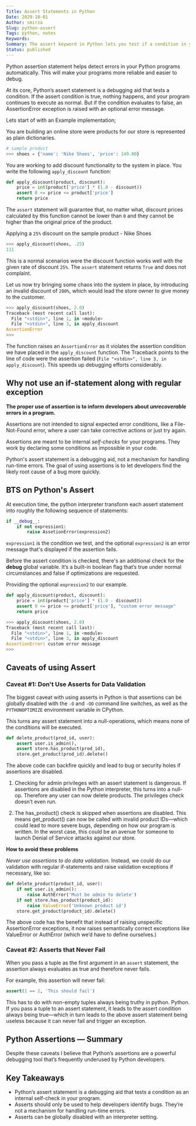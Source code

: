 ```yaml
---
Title: Assert Statements in Python
Date: 2020-10-01
Author: smirza
Slug: python-assert
Tags: python, notes
Keywords:
Summary: The assert keyword in Python lets you test if a condition in your code returns True, if not, the program will raise an AssertionError.
Status: published
---
```


Python assertion statement helps detect errors in your Python programs automatically. This will make your programs more reliable and easier to debug.

At its core, Python’s assert statement is a debugging aid that tests a condition. If the assert condition is true, nothing happens, and your program continues to execute as normal. But if the condition evaluates to false, an AssertionError exception is raised with an optional error message.

Lets start of with an Example implementation;

You are building an online store were products for our store is represented as plain dictionaries.

```py
# sample product
>>> shoes = {'name': 'Nike Shoes', 'price': 149.00}
```

You are working to add discount functionality
to the system in place. You write the following `apply_discount` function:

```python
def apply_discount(product, discount):
    price = int(product['price'] * (1.0 - discount))
    assert 0 <= price <= product['price']
    return price
```

The `assert` statement will guarantee that, no matter what, discount prices calculated by this function cannot be lower than `0` and they cannot be higher than the original price of the product.

Applying a `25%` discount on the sample product - Nike Shoes

```py
>>> apply_discount(shoes, .25)
111
```

This is a normal scenarios were the discount function works well with the given rate of discount `25%`. The `assert` statement returns `True` and does not complaint.

Let us now try bringing some chaos into the system in place, by introducing an invalid discount of `200%`, which would lead the store owner to give money to the customer.

```py
>>> apply_discount(shoes, 2.0)
Traceback (most recent call last):
  File "<stdin>", line 1, in <module>
  File "<stdin>", line 3, in apply_discount
AssertionError
>>>
```

The function raises an `AssertionError` as it violates the assertion condition we have placed in the `apply_discount` function. The Traceback points to the line of code were the assertion failed (`File "<stdin>", line 3, in apply_discount`). This speeds up debugging efforts considerably.

## Why not use an if-statement along with regular exception

**The proper use of assertion is to inform developers about _unrecoverable_ errors in a program.**

Assertions are not intended to signal expected error conditions, like a File-Not-Found error, where a user can take corrective actions or just try again.

Assertions are meant to be internal _self-checks_ for your programs. They work by declaring some conditions as impossible in your code.

Python's assert statement is a debugging aid, not a mechanism for handling run-time errors. The goal of using assertions is to let developers find the likely root cause of a bug more quickly.

## BTS on Python's Assert

At execution time, the python interpreter transform each assert statement into roughly the following sequence of statements:

```py
if __debug__:
    if not expression1:
        raise AssetionError(expression2)
```

`expression1` is the condition we test, and the optional `expression2` is an error message that's displayed if the assertion fails.

Before the assert condition is checked, there's an additional check for the **debug** global variable. It’s a built-in boolean flag that’s true under normal circumstances and false if optimizations are requested.

Providing the optional `expression2` to our example.

```py
def apply_discount(product, discount):
    price = int(product['price'] * (1.0 - discount))
    assert 0 <= price <= product['price'], "custom error message"
    return price
```

```py
>>> apply_discount(shoes, 2.0)
Traceback (most recent call last):
  File "<stdin>", line 1, in <module>
  File "<stdin>", line 3, in apply_discount
AssertionError: custom error message
>>>

```

## Caveats of using Assert

### Caveat #1: Don't Use Asserts for Data Validation

The biggest caveat with using asserts in Python is that assertions can be globally disabled with the `-O` and `-OO` command line switches, as well as the `PYTHONOPTIMIZE` environment variable in CPython.

This turns any assert statement into a null-operations, which means none of the conditions will be executed.

```py
def delete_product(prod_id, user):
    assert user.is_admin(),
    assert store.has_product(prod_id),
    store.get_product(prod_id).delete()
```

The above code can backfire quickly and lead to bug or security holes if assertions are disabled.

1. Checking for admin privileges with an assert statement is dangerous. If assertions are disabled in the Python interpreter, this turns into a null-op. Therefore any user can now delete products. The privileges check doesn’t even run.

2. The has_product() check is skipped when assertions are disabled. This means get_product() can now be called with invalid product IDs—which could lead to more severe bugs, depending on how our program is written. In the worst case, this could be an avenue for someone to launch Denial of Service attacks against our store.

**How to avoid these problems**

_Never use assertions to do data validation._ Instead, we could do our validation with regular if-statements and raise validation exceptions if necessary, like so:

```py
def delete_product(product_id, user):
    if not user.is_admin():
        raise AuthError('Must be admin to delete')
    if not store.has_product(product_id):
        raise ValueError('Unknown product id')
    store.get_product(product_id).delete()
```

The above code has the benefit that instead of raising unspecific AssertionError exceptions, it now raises semantically correct exceptions like ValueError or AuthError (which we’d have to define ourselves.)

### Caveat #2: Asserts that Never Fail

When you pass a tuple as the first argument in an `assert` statement, the assertion always evaluates as true and therefore never fails.

For example, this assertion will never fail:

```py
assert(1 == 2, 'This should fail')
```

This has to do with non-empty tuples always being truthy in python. Python. If you pass a tuple to an assert statement, it leads to the assert condition always being true—which in turn leads to the above assert statement being useless because it can never fail and trigger an exception.

## Python Assertions — Summary

Despite these caveats I believe that Python’s assertions are a powerful debugging tool that’s frequently underused by Python developers.

## Key Takeaways

- Python’s assert statement is a debugging aid that tests a condition as an internal self-check in your program.
- Asserts should only be used to help developers identify bugs. They’re not a mechanism for handling run-time errors.
- Asserts can be globally disabled with an interpreter setting.
